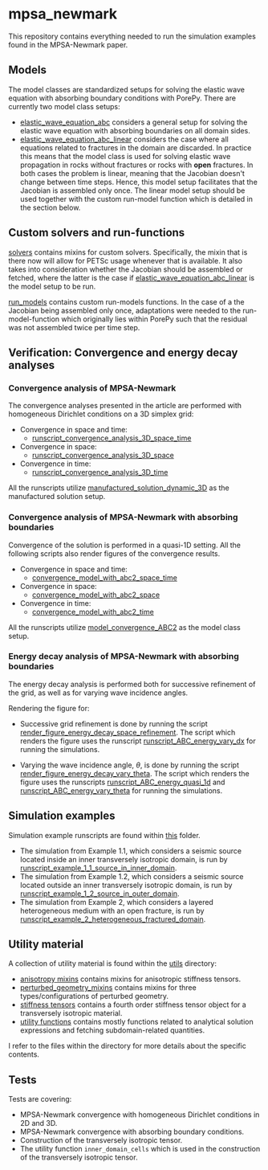 # mpsa_newmark
This repository contains everything needed to run the simulation examples found in the
MPSA-Newmark paper.

## Models
The model classes are standardized setups for solving the elastic wave equation with absorbing boundary conditions with PorePy. There are currently two model class setups:
* [elastic_wave_equation_abc](./models/elastic_wave_equation_abc.py) considers a general
  setup for solving the elastic wave equation with absorbing boundaries on all domain
  sides.
* [elastic_wave_equation_abc_linear](./models/elastic_wave_equation_abc_linear.py)
  considers the case where all equations related to fractures in the domain are
  discarded. In practice this means that the model class is used for solving elastic
  wave propagation in rocks without fractures or rocks with **open** fractures. In both
  cases the problem is linear, meaning that the Jacobian doesn't change between
  time steps. Hence, this model setup facilitates that the Jacobian is assembled only
  once. The linear model setup should be used together with the custom run-model
  function which is detailed in the section below.

## Custom solvers and run-functions
[solvers](./solvers) contains mixins for custom solvers. Specifically, the mixin that is
there now will allow for PETSc usage whenever that is available. It also takes into
consideration whether the Jacobian should be assembled or fetched, where the latter is
the case if
[elastic_wave_equation_abc_linear](./models/elastic_wave_equation_abc_linear.py) is the
model setup to be run.

[run_models](./run_models) contains custom run-models functions. In the case of a the
Jacobian being assembled only once, adaptations were needed to the run-model-function
which originally lies within PorePy such that the residual was not assembled twice per
time step.

## Verification: Convergence and energy decay analyses
### Convergence analysis of MPSA-Newmark
The convergence analyses presented in the article are performed with 
homogeneous Dirichlet conditions on a 3D simplex grid:
* Convergence in space and time:
  * [runscript_convergence_analysis_3D_space_time](./convergence_analysis/runscript_convergence_analysis_3D_space_time.py)
* Convergence in space:
  * [runscript_convergence_analysis_3D_space](./convergence_analysis/runscript_convergence_analysis_3D_space.py) 
* Convergence in time:
  * [runscript_convergence_analysis_3D_time](./convergence_analysis/runscript_convergence_analysis_3D_time.py) 

All the runscripts utilize
[manufactured_solution_dynamic_3D](./convergence_analysis/manufactured_solution_dynamic_3D.py)
as the manufactured solution setup.

### Convergence analysis of MPSA-Newmark with absorbing boundaries
Convergence of the solution is performed in a quasi-1D setting. All the following
scripts also render figures of the convergence results.
* Convergence in space and time:
  * [convergence_model_with_abc2_space_time](./convergence_analysis/convergence_model_with_abc2_space_time.py)
* Convergence in space:
  * [convergence_model_with_abc2_space](./convergence_analysis/convergence_model_with_abc2_space.py)
* Convergence in time:
  * [convergence_model_with_abc2_time](./convergence_analysis/convergence_model_with_abc2_time.py)

All the runscripts utilize
[model_convergence_ABC2](./convergence_analysis/model_convergence_ABC2.py) as the model class setup. 

### Energy decay analysis of MPSA-Newmark with absorbing boundaries
The energy decay analysis is performed both for successive refinement 
of the grid, as well as for varying wave incidence angles. 

Rendering the figure for:
* Successive grid refinement is done by running the script
[render_figure_energy_decay_space_refinement](./convergence_analysis/render_figure_energy_decay_space_refinement.py).
The script which renders the figure uses the runscript
[runscript_ABC_energy_vary_dx](./convergence_analysis/runscript_ABC_energy_vary_dx.py)
for running the simulations.

* Varying the wave incidence angle, $\theta$, is done by running the script
[render_figure_energy_decay_vary_theta](./convergence_analysis/render_figure_energy_decay_vary_theta.py).
The script which renders the figure uses the runscripts
[runscript_ABC_energy_quasi_1d](./convergence_analysis/runscript_ABC_energy_quasi_1d.py)
and
[runscript_ABC_energy_vary_theta](./convergence_analysis/runscript_ABC_energy_vary_theta.py)
for running the simulations.

## Simulation examples
Simulation example runscripts are found within [this](./example_runscripts/) folder.
* The simulation from Example 1.1, which considers a seismic source located inside an
  inner transversely isotropic domain, is run by
  [runscript_example_1_1_source_in_inner_domain](./example_runscripts/runscript_example_1_1_source_in_inner_domain.py).
* The simulation from Example 1.2, which considers a seismic source located outside an
  inner transversely isotropic domain, is run by
  [runscript_example_1_2_source_in_outer_domain](./example_runscripts/runscript_example_1_2_source_in_outer_domain.py).
* The simulation from Example 2, which considers a layered heterogeneous medium with an
  open fracture, is run by
  [runscript_example_2_heterogeneous_fractured_domain](./example_runscripts/runscript_example_2_heterogeneous_fractured_domain.py).

## Utility material
A collection of utility material is found within the [utils](./utils/) directory:
* [anisotropy mixins](./utils/anisotropy_mixins.py) contains mixins 
for anisotropic stiffness tensors.
* [perturbed_geometry_mixins](./utils/perturbed_geometry_mixins.py) contains mixins for
three types/configurations of perturbed geometry.
* [stiffness tensors](./utils/stiffness_tensors.py) contains a fourth order stiffness
tensor object for a transversely isotropic material.
* [utility functions](./utils/utility_functions.py) contains mostly functions related to
analytical solution expressions and fetching subdomain-related quantities.

I refer to the files within the directory for more details about the specific contents.

## Tests
Tests are covering:
* MPSA-Newmark convergence with homogeneous Dirichlet conditions in 2D and 3D.
* MPSA-Newmark convergence with absorbing boundary conditions.
* Construction of the transversely isotropic tensor.
* The utility function ``inner_domain_cells`` which is used in the construction of the transversely isotropic tensor.
